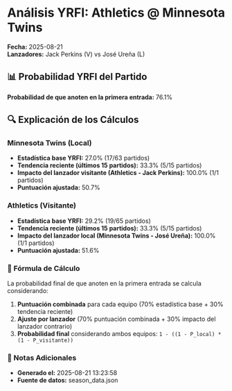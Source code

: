 # Análisis YRFI: Athletics @ Minnesota Twins

**Fecha:** 2025-08-21  
**Lanzadores:** Jack Perkins (V) vs José Ureña (L)

## 📊 Probabilidad YRFI del Partido

**Probabilidad de que anoten en la primera entrada:** 76.1%

## 🔍 Explicación de los Cálculos

### Minnesota Twins (Local)
- **Estadística base YRFI:** 27.0% (17/63 partidos)
- **Tendencia reciente (últimos 15 partidos):** 33.3% (5/15 partidos)
- **Impacto del lanzador visitante (Athletics - Jack Perkins):** 100.0% (1/1 partidos)
- **Puntuación ajustada:** 50.7%

### Athletics (Visitante)
- **Estadística base YRFI:** 29.2% (19/65 partidos)
- **Tendencia reciente (últimos 15 partidos):** 33.3% (5/15 partidos)
- **Impacto del lanzador local (Minnesota Twins - José Ureña):** 100.0% (1/1 partidos)
- **Puntuación ajustada:** 51.6%

### 📝 Fórmula de Cálculo

La probabilidad final de que anoten en la primera entrada se calcula considerando:
1. **Puntuación combinada** para cada equipo (70% estadística base + 30% tendencia reciente)
2. **Ajuste por lanzador** (70% puntuación combinada + 30% impacto del lanzador contrario)
3. **Probabilidad final** considerando ambos equipos: `1 - ((1 - P_local) * (1 - P_visitante))`

### 📌 Notas Adicionales

- **Generado el:** 2025-08-21 13:23:58
- **Fuente de datos:** season_data.json

